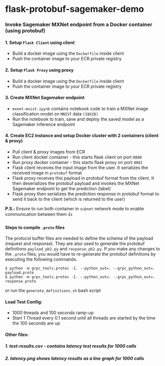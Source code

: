 # flask-protobuf-sagemaker-demo
### Invoke Sagemaker MXNet endpoint from a Docker container (using protobuf)



#### 1. Setup `Flask Client` using client 
- Build a docker image using the `Dockerfile` inside client
- Push the container image to your ECR private registry


#### 2. Setup `Flask Proxy` using proxy
- Build a docker image using the `Dockerfile` inside client
- Push the container image to your ECR private registry


#### 3. Create MXNet Sagemaker endpoint
- `mxnet-mnist.ipynb` contains notebook code to train a MXNet image classification model on `MNIST` data `(28X28)`
- Run the notebook to train, save and deploy the saved model as a Sagemaker inference endpoint


#### 4. Create EC2 instance and setup Docker cluster with 2 containers (client & proxy)
- Pull client & proxy images from ECR
- Run client docker container - this starts flask client on port `8080`
- Run proxy docker container - this starts flask proxy on port `8081`
- Flask client receives the input image from the user. It serializes the received image in `protobuf` format
- Flask proxy receives this payload in protobuf format from the client. It then deserializes 
the protobuf payload and invokes the MXNet Sagemaker endpoint to get the prediction (label)
- Flask proxy then serializes the prediction response in protobuf format to send it back to the 
client (which is returned to the user)

**P.S.:** Ensure to run both container in `subnet` network mode to enable communication between them :+1:


#### Steps to compile `.proto` files 
The protocol buffer files are needed to define the schema of the payload (request and response).
They are also used to generate the protobuf definitions `payload_pb2.py` and `response_pb2.py`.
If you make any changes to the `.proto` files, you would have to re-generate the protobuf definitions by
executing the following commands.

```shell script
$ python -m grpc_tools.protoc -I. --python_out=. --grpc_python_out=. payload.proto
$ python -m grpc_tools.protoc -I. --python_out=. --grpc_python_out=. response.proto
```
or run the `generate_definitions.sh` bash script 


#### Load Test Config:
- 1000 threads and 100 seconds ramp-up
- Start 1 Thread every 0.1 second until all threads are started by the time the 100 seconds are up

#### Other files:
##### 1. test-results.csv - contains latency test results for 1000 calls
##### 2. latency.png shows latency results as a line graph for 1000 calls
